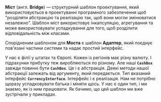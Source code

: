 **Міст** (англ. **Bridge**) — структурний шаблон проектування, який використовується в проектуванні програмного забезпечення
щоб "розділяти абстракцію та реалізацію так, щоб вони могли змінюватися незалежно". Шаблон міст використовує
інкапсуляцію, агрегування та може використовувати успадкування для того, щоб розділити відповідальність між класами.

Спорідненим шаблоном для **Моста** є шаблон **Адаптер**, який поєднує пов'язані частини системи та надає
простий інтерфейс.

У нас є філії у штатах та Європі. Кожен із регіонів має різну валюту. І підрахунки прибутку теж виробляються
по різному. Але наші **`CashBox`** завжди повинні бути **`CashBox`**. Це і є абстракція.
Деякі методи нашої абстракції залежать від аргументу, який передається. Тип вказаний інтерфейс **`CurrencyInterface`**.
Інтерфейс і є реалізація. Нам не потрібно щоразу успадковувати батька і міняти щось. У нас є один тип, і ми знаємо,
як із ним працювати. Як бачимо, що цей шаблон ми вже зустрічали у прикладах.